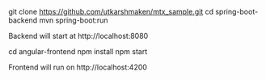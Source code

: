 
git clone https://github.com/utkarshmaken/mtx_sample.git
cd spring-boot-backend
mvn spring-boot:run

Backend will start at http://localhost:8080

cd angular-frontend
npm install
npm start

Frontend will run on http://localhost:4200
